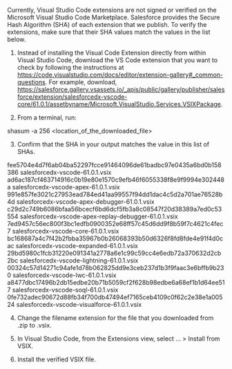 Currently, Visual Studio Code extensions are not signed or verified on the
Microsoft Visual Studio Code Marketplace. Salesforce provides the Secure Hash
Algorithm (SHA) of each extension that we publish. To verify the extensions,
make sure that their SHA values match the values in the list below.

1. Instead of installing the Visual Code Extension directly from within Visual
   Studio Code, download the VS Code extension that you want to check by
   following the instructions at
   https://code.visualstudio.com/docs/editor/extension-gallery#_common-questions.
   For example, download,
   https://salesforce.gallery.vsassets.io/_apis/public/gallery/publisher/salesforce/extension/salesforcedx-vscode-core/61.0.1/assetbyname/Microsoft.VisualStudio.Services.VSIXPackage.

2. From a terminal, run:

shasum -a 256 <location_of_the_downloaded_file>

3. Confirm that the SHA in your output matches the value in this list of SHAs.

fee5704e4d7f6ab04ba52297fcce91464096de61badbc97e0435a6bd0b158386  salesforcedx-vscode-61.0.1.vsix
ad6ac187cf463714916c0b19e80e1570c9efb46f6055338f8e9f9994e302448a  salesforcedx-vscode-apex-61.0.1.vsix
991e857fe3021c27953ead784ed41aa99557f94dd1dac4c5d2a701ae76528b4d  salesforcedx-vscode-apex-debugger-61.0.1.vsix
c29d2c749b6086bfaa56bcecf6bd6dcf5fb3a8c08547f20d38389a7ed0c53554  salesforcedx-vscode-apex-replay-debugger-61.0.1.vsix
7ed9457c56ec800f3bc1edfb0900352e68ff57c45d6dd9f8b59f7c4621c4fec7  salesforcedx-vscode-core-61.0.1.vsix
bc168687a4c7f42b2fbba35967b0b26068393b50d6326f8fd8fde4e91f4d0cac  salesforcedx-vscode-expanded-61.0.1.vsix
29bd5980c1fcb31220e091341a2778a6e1c99c59cc4e6edb72a370632d2cb2bc  salesforcedx-vscode-lightning-61.0.1.vsix
00324c57d14271c94afe1d78b062825dd9e3ceb237d1b3f9faac3e6bffb9b230  salesforcedx-vscode-lwc-61.0.1.vsix
a8477dbc17496b2db15edbe20b71b5059cf2f628b98edbe6a68ef1b1d64ee517  salesforcedx-vscode-soql-61.0.1.vsix
0fe732adec90672d88fb34f700db47494ef7165ceb4109c0f62c2e38e1a00524  salesforcedx-vscode-visualforce-61.0.1.vsix


4. Change the filename extension for the file that you downloaded from .zip to
.vsix.

5. In Visual Studio Code, from the Extensions view, select ... > Install from
VSIX.

6. Install the verified VSIX file.

